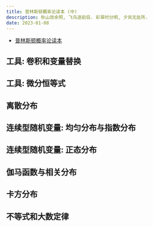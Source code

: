 ```yaml
---
title: 普林斯顿概率论读本 (中)
description: 秋山敛余照, 飞鸟逐前侣. 彩翠时分明, 夕岚无处所.
date: 2023-01-08
---
```


- [普林斯顿概率论读本](https://book.douban.com/subject/35193606/)

## 工具: 卷积和变量替换

## 工具: 微分恒等式

## 离散分布

## 连续型随机变量: 均匀分布与指数分布

## 连续型随机变量: 正态分布

## 伽马函数与相关分布

## 卡方分布

## 不等式和大数定律
